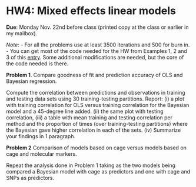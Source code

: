 # HW4: Mixed effects linear models


**Due**: Monday Nov. 22nd before class (printed copy at the class or earlier in my mailbox).

*Note*: 
    - For all the problems use at least 3500 iterations and 500 for burn in.
    - You can get most of the code needed for the HW from Examples 1, 2 and 3 of this [entry](https://github.com/gdlc/STT465/blob/master/mixedEffects.md). Some additional modifications are needed, but the core of the code needed is there.

**Problem 1**. Compare goodness of fit and prediction accuracy of OLS and Bayesian regression.

Compute the correlation between predictions and observations in training and testing data sets using 30 training-testing partitions. Report: (i) a plot with training correlation for OLS versus training correlation for the Bayesian model and a 45-degree line added. (ii) the same plot with testing correlation, (iii)  a table with mean training and testing correlation per method and the proportion of times (over training-testing partitions) where the Bayesian gave higher correlation in each of the sets. (iv) Summarize your findings in 1 paragraph.

**Problem 2** Comparison of models based on cage versus models based on cage and molecular markers.

Repeat the analysis done in Problem 1 taking as the two models being compared a Bayesian model with cage as predictors and one with cage and SNPs as predictors.
